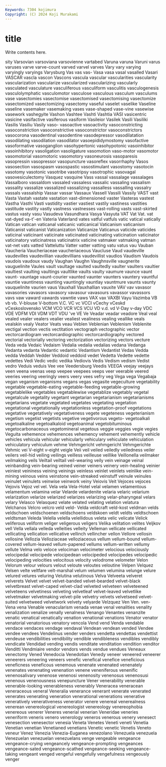 ```yaml
---
Keywords: 7304 kojimura
Copyright: (C) 2024 Koji Murakami
---
```


# title

Write contents here.



sity Varsovian varsoviana varsovienne vartabed Varuna varuna Varuni
varus varuses varve varve-count varved varvel varves Vary vary varying
varyingly varyings Varysburg Vas vas vas- Vasa vasa vasal vasalled
Vasari VASCAR vascla vascon Vascons vascula vascular vascularities vascularity vascularization
vascularize vascularized vascularizing vascularly vasculated vasculature vasculiferous vasculiform vasculitis vasculogenesis
vasculolymphatic vasculomotor vasculose vasculous vasculum vasculums vase vasectomies vasectomise vasectomised
vasectomising vasectomize vasectomized vasectomizing vasectomy vaseful vaselet vaselike Vaseline vaseline
vasemaker vasemaking vases vase-shaped vase-vine vasewise vasework vashegyite Vashon Vashtee
Vashti Vashtia VASI vasicentric vasicine vasifactive vasiferous vasiform Vasileior Vasilek
Vasili Vasiliki Vasilis Vasiliu Vasily vaso- vasoactive vasoactivity vasoconstricting vasoconstriction
vasoconstrictive vasoconstrictor vasoconstrictors vasocorona vasodentinal vasodentine vasodepressor vasodilatation vasodilating vasodilation
vasodilator vasoepididymostomy vasofactive vasoformative vasoganglion vasohypertonic vasohypotonic vasoinhibitor vasoinhibitory vasoligation
vasoligature vasomotion vaso-motor vasomotor vasomotorial vasomotoric vasomotory vasoneurosis vasoparesis vasopressin
vasopressor vasopuncture vasoreflex vasorrhaphy Vasos vasosection vasospasm vasospastic vasostimulant vasostomy
vasotocin vasotomy vasotonic vasotribe vasotripsy vasotrophic vasovagal vasovesiculectomy Vasquez vasquine
Vass vassal vassalage vassalages Vassalboro vassaldom vassaled vassaless vassalic vassaling
vassalism vassality vassalize vassalized vassalizing vassalless vassalling vassalry vassals vassalship
Vassar vassar Vassaux Vassell Vassili Vassily VAST vast Vasta Vastah
vastate vastation vast-dimensioned vaster Vasteras vastest Vastha Vasthi Vasti vastidity
vastier vastiest vastily vastiness vastities vastitude vastity vastly vastness vastnesses
vast-rolling vasts vast-skirted vastus vasty vasu Vasudeva Vasundhara Vasya Vasyuta
VAT Vat Vat. vat vat-dyed va-t'-en Vateria Vaterland vates vatful
vatfuls vatic vatical vatically Vatican vatican vaticanal vaticanic vaticanical Vaticanism
vaticanism Vaticanist vaticanist Vaticanization Vaticanize Vaticanus vaticide vaticides vaticinal vaticinant
vaticinate vaticinated vaticinating vaticination vaticinator vaticinatory vaticinatress vaticinatrix vaticine vatmaker
vatmaking vatman vat-net vats vatted Vatteluttu Vatter vatter vatting vatu
vatus vau Vauban Vaucheria Vaucheriaceae vaucheriaceous Vaucluse Vaud vaudeville vaudevilles
vaudevillian vaudevillians vaudevillist vaudios Vaudism Vaudois vaudois vaudoux vaudy Vaughan
Vaughn Vaughnsville vaugnerite vauguelinite Vaules vault vaultage vaulted vaultedly vaulter
vaulters vaultier vaultiest vaulting vaultings vaultlike vaults vaulty vaumure vaunce
vaunt vaunt- vauntage vaunt-courier vaunted vaunter vaunters vauntery vauntful vauntie
vauntiness vaunting vauntingly vauntlay vauntmure vaunts vaunty vauquelinite vaurien vaus
Vauxhall Vauxhallian vauxite VAV vav vavasor vavasories vavasors vavasory vavasour
vavasours vavassor vavassors vavs vaw vaward vawards vawntie vaws VAX
vax VAXBI Vayu Vazimba VB vb vb. V-blouse V-bottom V.C.
VC vc VCCI vCechy vCeskd vCeskoslovensko VCM VCO VCR VCS
VCU VD v.d. vd V-Day v-day VDC VDE VDFM VDI
VDM VDT VDU 've VE Ve Veadar veadar veadore Veal
veal vealed vealer vealers vealier vealiest vealiness vealing veallike veals
vealskin vealy Veator Veats veau Veblen Veblenian Veblenism Veblenite vectigal
vection vectis vectitation vectograph vectographic vector vectorcardiogram vectorcardiographic vectorcardiography vectored
vectorial vectorially vectoring vectorization vectorizing vectors vecture Veda veda Vedaic
Vedaism Vedalia vedalia vedalias vedana Vedanga Vedanta vedanta Vedantic vedantic
Vedantism Vedantist Vedas Vedda vedda Veddah Vedder Veddoid veddoid vedet
Vedetta Vedette vedette vedettes Vedi Vedic vedic vedika Vediovis Vedis
Vedism vedism Vedist vedro Veduis veduis Vee vee Veedersburg Veedis
VEEGA veejay veejays veen veena veenas veep veepee veepees veeps
veer veerable veered veeries veering veeringly veers veery vees vefry
veg Vega vega Vegabaja vegan veganism veganisms vegans vegas vegasite
vegeculture vegetability vegetable vegetable-eating vegetable-feeding vegetable-growing vegetablelike vegetables vegetablewise vegetablize
vegetably vegetal vegetalcule vegetality vegetant vegetarian vegetarianism vegetarianisms vegetarians vegetate
vegetated vegetates vegetating vegetation vegetational vegetationally vegetationless vegetation-proof vegetations vegetative
vegetatively vegetativeness vegete vegeteness vegeterianism vegetism vegetist vegetists vegetive vegetivorous
vegeto- vegetoalkali vegetoalkaline vegetoalkaloid vegetoanimal vegetobituminous vegetocarbonaceous vegetomineral vegetous veggie
veggies vegie vegies Veguita vehemence vehemences vehemency vehement vehemently vehicle
vehicles vehicula vehicular vehicularly vehiculary vehiculate vehiculation vehiculatory vehiculum vehme
Vehmgericht vehmgericht Vehmgerichte Vehmic vei V-eight v-eight veigle Veii veil
veiled veiledly veiledness veiler veilers veil-hid veiling veilings veilless veilleuse
veillike Veillonella veilmaker veilmaking veils Veiltail veiltail veil-wearing veily vein
veinage veinal veinbanding vein-bearing veined veiner veiners veinery vein-healing veinier
veiniest veininess veining veinings veinless veinlet veinlets veinlike vein-mining veinous
veins veinstone vein-streaked veinstuff veinule veinules veinulet veinulets veinwise veinwork
veiny Veiovis Veit Vejoces vejoces Vejovis Vejoz vel vel. Vela
vela Vela-Hotel velal velamen velamentous velamentum velamina velar Velarde velardenite
velaria velaric velarium velarization velarize velarized velarizes velarizing velar-pharyngeal velars
velary Velasco Velasquez velate velated velating velation velatura Velchanos Velcro
velcro veld veld- Velda veldcraft veld-kost veldman velds veldschoen veldschoenen
veldschoens veldskoen veldt veldts veldtschoen veldtsman Veleda Velella velella velellidous
veleta velic velicate Velick veliferous veliform veliger veligerous veligers Velika
velitation velites Veljkov vell Vella vellala velleda velleities velleity Velleman
vellicate vellicated vellicating vellication vellicative vellinch vellincher vellon Vellore vellosin
vellosine Vellozia Velloziaceae velloziaceous vellum vellum-bound vellum-covered vellum-leaved vellum-papered vellums
vellum-written vellumy vellute Velma velo veloce velociman velocimeter velocious velociously
velocipedal velocipede velocipedean velocipeded velocipedes velocipedic velocipeding velocities velocitous velocity
velodrome velometer Velon Velorum velour velours velout veloute veloutes veloutine
Velpen Velquez Velsen velte veltfare velt-marshal velum velumen velumina velunge
velure velured velures veluring Velutina velutinous Velva Velveeta velveret velverets
Velvet velvet velvet-banded velvet-bearded velvet-black velvetbreast velvet-caped velvet-clad velveted velveteen
velveteened velveteens velvetiness velveting velvetleaf velvet-leaved velvetlike velvetmaker velvetmaking velvet-pile
velvetry velvets velvetseed velvet-suited velvetweed velvetwork velvety velyarde Velzquez Ven
Ven. ven- Vena vena Venable venacularism venada venae venal venalities
venality venalization venalize venally venalness Venango Venantes venanzite venatic venatical
venatically venation venational venations Venator venator venatorial venatorious venatory vencola
Vend vend Venda vendable vendace vendaces vendage vendaval Vendean vendean
vended Vendee vendee vendees Vendelinus vender venders vendetta vendettas vendettist
vendeuse vendibilities vendibility vendible vendibleness vendibles vendibly vendicate Vendidad vending
vendis venditate venditation vendition venditor Venditti Vendmiaire vendor vendors vends
vendue vendues Veneaux venectomy Vened Venedocia Venedotian Venedy veneer veneered
veneerer veneerers veneering veneers venefic venefical venefice veneficious veneficness veneficous
venemous venenate venenated venenately venenates venenating venenation venene veneniferous venenific
venenosalivary venenose venenosi venenosity venenosus venenosusi venenous venenousness venepuncture Vener
venerability venerable venerable-looking venerableness venerably Veneracea veneracean veneraceous veneral Veneralia
venerance venerant venerate venerated venerates venerating veneration venerational venerations venerative
veneratively venerativeness venerator venere venereal venerealness venerean venereological venereologist venereology
venereophobia venereous venerer Veneres venerial venerian Veneridae veneries veneriform veneris
venero venerology veneros venerous venery venesect venesection venesector venesia Veneta
Venetes Veneti veneti Venetia Venetian venetian Venetianed venetians Venetic venetic
Venetis Veneto veneur Venez Venezia Venezia-Euganea venezolano Venezuela venezuela Venezuelan
venezuelan venezuelans venge vengeable vengeance vengeance-crying vengeancely vengeance-prompting vengeances vengeance-sated
vengeance-scathed vengeance-seeking vengeance-taking vengeant venged vengeful vengefully vengefulness vengeously venger
